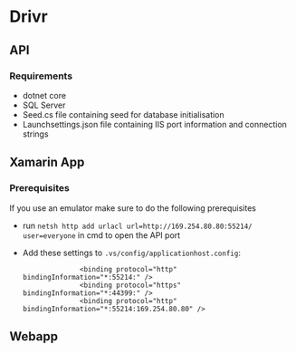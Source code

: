 # Drivr

## API

### Requirements

* dotnet core
* SQL Server
* Seed.cs file containing seed for database initialisation
* Launchsettings.json file containing IIS port information and connection strings

## Xamarin App

### Prerequisites

If you use an emulator make sure to do the following prerequisites 

* run `netsh http add urlacl url=http://169.254.80.80:55214/ user=everyone` in cmd to open the API port
* Add these settings to `.vs/config/applicationhost.config`:

                    <binding protocol="http" bindingInformation="*:55214:" />
                    <binding protocol="https" bindingInformation="*:44399:" />
                    <binding protocol="http" bindingInformation="*:55214:169.254.80.80" />



## Webapp
